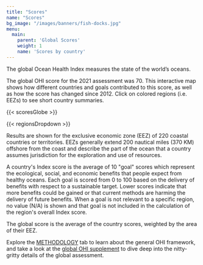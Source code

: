 ```yaml
---
title: "Scores"
name: "Scores"
bg_image: "/images/banners/fish-docks.jpg"
menu:
  main:
    parent: 'Global Scores'
    weight: 1
    name: 'Scores by country'
---
```

The global Ocean Health Index measures the state of the world’s oceans. 

The global OHI score for the 2021 assessment was 70. This interactive map shows  how different countries and goals contributed to this score, as well as how the score has changed since 2012. Click on colored regions (i.e. EEZs) to see short country summaries.

{{< scoresGlobe >}}

{{< regionsDropdown >}}

Results are shown for the exclusive economic zone (EEZ) of 220 coastal countries or territories.  EEZs generally extend 200 nautical miles (370 KM) offshore from the coast and describe the part of the ocean that a country assumes jurisdiction for the exploration and use of resources. 

A country's Index score is the average of 10 "goal" scores which represent the ecological, social, and economic benefits that people expect from healthy oceans.  Each goal is scored from 0 to 100 based on the delivery of benefits with respect to a sustainable target. Lower scores indicate that more benefits could be gained or that current methods are harming the delivery of future benefits.  When a goal is not relevant to a specific region, no value (N/A) is shown and that goal is not included in the calculation of the region's overall Index score.

The global score is the average of the country scores, weighted by the area of their EEZ. 

Explore the [METHODOLOGY](/methodology) tab to learn about the general OHI framework, and take a look at the [global OHI supplement](https://ohi-science.org/ohiprep_v2020/globalprep/methods_doc/v2020/Supplement.html) to dive deep into the nitty-gritty details of the global assessment.

